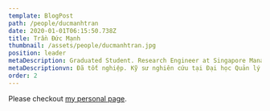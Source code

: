 ```yaml
---
template: BlogPost
path: /people/ducmanhtran
date: 2020-01-01T06:15:50.738Z
title: Trần Đức Mạnh
thumbnail: /assets/people/ducmanhtran.jpg
position: leader
metaDescription: Graduated Student. Research Engineer at Singapore Management University
metaDescriptionvn: Đã tốt nghiệp. Kỹ sư nghiên cứu tại Đại học Quản lý Singapore 
order: 2
---
```


Please checkout [my personal page](https://www.linkedin.com/in/manh-tran-0a5a52308/).
